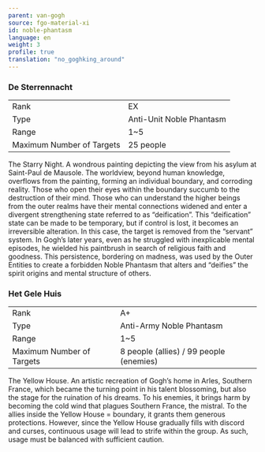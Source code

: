 ```yaml
---
parent: van-gogh
source: fgo-material-xi
id: noble-phantasm
language: en
weight: 3
profile: true
translation: "no_goghking_around"
---
```


### De Sterrennacht

<table>
  <tr><td>Rank</td><td>EX</td></tr>
  <tr><td>Type</td><td>Anti-Unit Noble Phantasm</td></tr>
  <tr><td>Range</td><td>1~5</td></tr>
  <tr><td>Maximum Number of Targets</td><td>25 people</td></tr>
</table>

The Starry Night.
A wondrous painting depicting the view from his asylum at Saint-Paul de Mausole. The worldview, beyond human knowledge, overflows from the painting, forming an individual boundary, and corroding reality.
Those who open their eyes within the boundary succumb to the destruction of their mind. Those who can understand the higher beings from the outer realms have their mental connections widened and enter a divergent strengthening state referred to as “deification”.
This “deification” state can be made to be temporary, but if control is lost, it becomes an irreversible alteration. In this case, the target is removed from the “servant” system.
In Gogh’s later years, even as he struggled with inexplicable mental episodes, he wielded his paintbrush in search of religious faith and goodness.
This persistence, bordering on madness, was used by the Outer Entities to create a forbidden Noble Phantasm that alters and “deifies” the spirit origins and mental structure of others.

### Het Gele Huis

<table>
  <tr><td>Rank</td><td>A+</td></tr>
  <tr><td>Type</td><td>Anti-Army Noble Phantasm</td></tr>
  <tr><td>Range</td><td>1~5</td></tr>
  <tr><td>Maximum Number of Targets</td><td>8 people (allies) / 99 people (enemies)</td></tr>
</table>

The Yellow House.
An artistic recreation of Gogh’s home in Arles, Southern France, which became the turning point in his talent blossoming, but also the stage for the ruination of his dreams.
To his enemies, it brings harm by becoming the cold wind that plagues Southern France, the mistral. To the allies inside the Yellow House = boundary, it grants them generous protections.
However, since the Yellow House gradually fills with discord and curses, continuous usage will lead to strife within the group. As such, usage must be balanced with sufficient caution.

